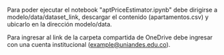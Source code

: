 Para poder ejecutar el notebook "aptPriceEstimator.ipynb" debe dirigirse 
a modelo/data/dataset_link, descargar el contenido (apartamentos.csv) y ubicarlo
en la dirección modelo/data.

Para ingresar al link de la carpeta compartida de OneDrive debe ingresar con una 
cuenta institucional (example@uniandes.edu.co).
